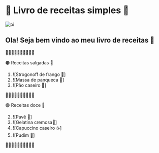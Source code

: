 # 🥨 Livro de receitas simples 📖
![oi](https://i.ibb.co/yWT2fCr/ffd76dabd439a903784d92a11b4a4fa262c2106ed30d9befd10b924ee2059f4d-0.png)

## Ola! Seja bem vindo ao meu livro de receitas 🍩

🔸🔸🔸🔸🔸🔸🔸🔸🔸🔸

🟤 Receitas salgadas 🤎

1. ![Strogonoff de frango 🥘]
2. ![Massa de panqueca 🥞]
3. ![Pão caseiro 🍞]

🔸🔸🔸🔸🔸🔸🔸🔸🔸🔸

🟣 Receitas doce 💜

2.  ![Pavê 🥮]
3.  ![Gelatina cremosa🍧]
4.  ![Capuccino caseiro ☕]
5.  ![Pudim 🍮]

🔸🔸🔸🔸🔸🔸🔸🔸🔸🔸



